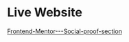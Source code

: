 # Live Website
[Frontend-Mentor---Social-proof-section](https://frontend-mentor-profile-card-component-mocha.vercel.app/)
